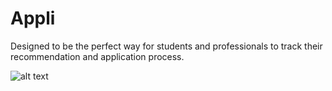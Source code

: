 # Appli
Designed to be the perfect way for students and professionals to track their recommendation and application process.

![alt text](http://g.recordit.co/kQo4AkFhRs.gif "MVP")
